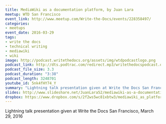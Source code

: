 ```yaml
---
title: MediaWiki as a documentation platform, by Juan Lara
meetup: WTD San Francisco
event_link: http://www.meetup.com/Write-the-Docs/events/228358497/
categories: 
- meetups
event_date: 2016-03-29
tags:
- write the docs
- technical writing
- mediawiki
- wiki
image: http://podcast.writethedocs.org/assets/img/wtdpodcastlogo.png
podcast_link: http://dts.podtrac.com/redirect.mp3/writethedocspodcast.org/mediawiki-as-doc-platform-juan-lara.mp3
podcast_file_size: 3.3
podcast_duration: "3:38"
podcast_length: 3248701
youtube_id: 5nk4fHY74_Y
summary: "Lightning talk presentation given at Write the Docs San Francisco, March 29, 2016."
slides: http://www.slideshare.net/JuanLara52/mediawiki-as-a-documentation-platform
dropbox: https://www.dropbox.com/s/2f2ws5wc81xbtw3/mediawiki_as_platform_juan_lara.mp4?dl=0
---
```


Lightning talk presentation given at Write the Docs San Francisco, March 29, 2016
